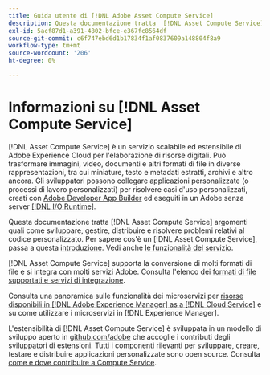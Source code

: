 ```yaml
---
title: Guida utente di [!DNL Adobe Asset Compute Service]
description: Questa documentazione tratta  [!DNL Asset Compute Service]  attività come l'introduzione, lo sviluppo, la gestione, la distribuzione e la risoluzione dei problemi relativi al codice personalizzato.
exl-id: 5acf87d1-a391-4802-bfce-e367fc8564df
source-git-commit: c6f747ebd6d1b17834f1af0837609a148804f8a9
workflow-type: tm+mt
source-wordcount: '206'
ht-degree: 0%

---
```


# Informazioni su [!DNL Asset Compute Service]

[!DNL Asset Compute Service] è un servizio scalabile ed estensibile di Adobe Experience Cloud per l&#39;elaborazione di risorse digitali. Può trasformare immagini, video, documenti e altri formati di file in diverse rappresentazioni, tra cui miniature, testo e metadati estratti, archivi e altro ancora. Gli sviluppatori possono collegare applicazioni personalizzate (o processi di lavoro personalizzati) per risolvere casi d&#39;uso personalizzati, creati con [Adobe Developer App Builder](https://developer.adobe.com/app-builder/docs/overview) ed eseguiti in un Adobe senza server [[!DNL I/O Runtime]](https://developer.adobe.com/runtime/).

Questa documentazione tratta [!DNL Asset Compute Service] argomenti quali come sviluppare, gestire, distribuire e risolvere problemi relativi al codice personalizzato. Per sapere cos&#39;è un [!DNL Asset Compute Service], passa a questa [introduzione](introduction.md). Vedi anche [le funzionalità del servizio](introduction.md#possible-use-cases-benefits).

[!DNL Asset Compute Service] supporta la conversione di molti formati di file e si integra con molti servizi Adobe. Consulta l&#39;elenco dei [formati di file supportati e servizi di integrazione](https://experienceleague.adobe.com/en/docs/experience-manager-cloud-service/content/assets/file-format-support).

Consulta una panoramica sulle funzionalità dei microservizi per [risorse disponibili in [!DNL Adobe Experience Manager] as a [!DNL Cloud Service]](https://experienceleague.adobe.com/it/docs/experience-manager-cloud-service/content/assets/asset-microservices-overview) e su come utilizzare i microservizi in [!DNL Experience Manager].

L&#39;estensibilità di [!DNL Asset Compute Service] è sviluppata in un modello di sviluppo aperto in [github.com/adobe](https://github.com/adobe) che accoglie i contributi degli sviluppatori di estensioni. Tutti i componenti rilevanti per sviluppare, creare, testare e distribuire applicazioni personalizzate sono open source. Consulta [come e dove contribuire a Compute Service](contribute-to-compute-service.md).

<!--
Possible to record the below info here in this landing page to centralize the miscellaneous info about Asset Compute Service?
 List of dependencies and requirements SDK, CLI, Devtools, etc.? Or may be a link to the prerequisites.
 Introduction video when Tech Marketing team shares one.
-->
